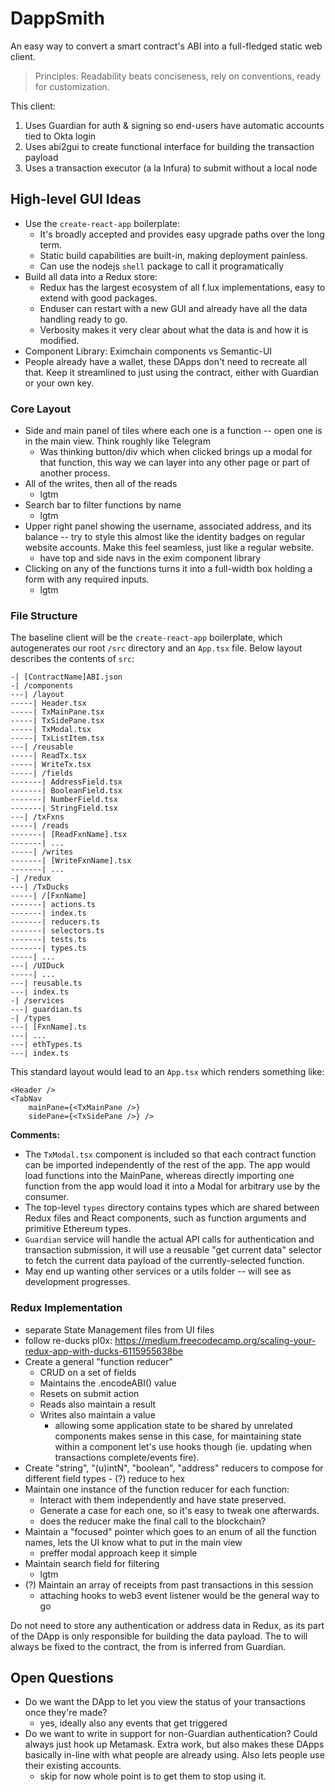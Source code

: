 # DappSmith
An easy way to convert a smart contract's ABI into a full-fledged static web client.  

> Principles: Readability beats conciseness, rely on conventions, ready for customization.

This client:

1. Uses Guardian for auth & signing so end-users have automatic accounts tied to Okta login
2. Uses abi2gui to create functional interface for building the transaction payload
3. Uses a transaction executor (a la Infura) to submit without a local node

## High-level GUI Ideas
- Use the `create-react-app` boilerplate: 
    - It's broadly accepted and provides easy upgrade paths over the long term.  
    - Static build capabilities are built-in, making deployment painless.
    - Can use the nodejs `shell` package to call it programatically
- Build all data into a Redux store:
    - Redux has the largest ecosystem of all f.lux implementations, easy to extend with good packages.
    - Enduser can restart with a new GUI and already have all the data handling ready to go.
    - Verbosity makes it very clear about what the data is and how it is modified.
- Component Library: Eximchain components vs Semantic-UI
- People already have a wallet, these DApps don't need to recreate all that.  Keep it streamlined to just using the contract, either with Guardian or your own key.

### Core Layout
- Side and main panel of tiles where each one is a function -- open one is in the main view.  Think roughly like Telegram
    - Was thinking button/div which when clicked brings up a modal for that function, this way we can layer into any other page or part of another process.
- All of the writes, then all of the reads
    - lgtm
- Search bar to filter functions by name
    - lgtm
- Upper right panel showing the username, associated address, and its balance -- try to style this almost like the identity badges on regular website accounts.  Make this feel seamless, just like a regular website.
    - have top and side navs in the exim component library
- Clicking on any of the functions turns it into a full-width box holding a form with any required inputs.
    - lgtm

### File Structure
The baseline client will be the `create-react-app` boilerplate, which autogenerates our root `/src` directory and an `App.tsx` file.  Below layout describes the contents of `src`:
```
-| [ContractName]ABI.json
-| /components
---| /layout
-----| Header.tsx
-----| TxMainPane.tsx
-----| TxSidePane.tsx
-----| TxModal.tsx
-----| TxListItem.tsx
---| /reusable
-----| ReadTx.tsx
-----| WriteTx.tsx
-----| /fields
-------| AddressField.tsx
-------| BooleanField.tsx
-------| NumberField.tsx
-------| StringField.tsx
---| /txFxns
-----| /reads
-------| [ReadFxnName].tsx
-------| ...
-----| /writes
-------| [WriteFxnName].tsx
-------| ...
-| /redux
---| /TxDucks
-----| /[FxnName]
-------| actions.ts
-------| index.ts
-------| reducers.ts
-------| selectors.ts
-------| tests.ts
-------| types.ts
-----| ...
---| /UIDuck
-----| ...
---| reusable.ts
---| index.ts
-| /services
---| guardian.ts
-| /types
---| [FxnName].ts
---| ...
---| ethTypes.ts
---| index.ts

```

This standard layout would lead to an `App.tsx` which renders something like:

```
<Header />
<TabNav
    mainPane={<TxMainPane />}
    sidePane={<TxSidePane />} />
```

**Comments:**
- The `TxModal.tsx` component is included so that each contract function can be imported independently of the rest of the app.  The app would load functions into the MainPane, whereas directly importing one function from the app would load it into a Modal for arbitrary use by the consumer.
- The top-level `types` directory contains types which are shared between Redux files and React components, such as function arguments and primitive Ethereum types.
- `Guardian` service will handle the actual API calls for authentication and transaction submission, it will use a reusable "get current data" selector to fetch the current data payload of the currently-selected function.
- May end up wanting other services or a utils folder -- will see as development progresses.

### Redux Implementation
- separate State Management files from UI files
- follow re-ducks pl0x: https://medium.freecodecamp.org/scaling-your-redux-app-with-ducks-6115955638be
- Create a general "function reducer" 
    - CRUD on a set of fields
    - Maintains the .encodeABI() value
    - Resets on submit action
    - Reads also maintain a result
    - Writes also maintain a value
        -  allowing some application state to be shared by unrelated components makes sense in this case, for maintaining state within a component let's use hooks though (ie. updating when transactions complete/events fire).
- Create "string", "(u)intN", "boolean", "address" reducers to compose for different field types
        - (?) reduce to hex 
- Maintain one instance of the function reducer for each function:
    - Interact with them independently and have state preserved.
    - Generate a case for each one, so it's easy to tweak one afterwards.
    - does the reducer make the final call to the blockchain?
- Maintain a "focused" pointer which goes to an enum of all the function names, lets the UI know what to put in the main view
    - preffer modal approach keep it simple
- Maintain search field for filtering
    - lgtm
- (?) Maintain an array of receipts from past transactions in this session
    - attaching hooks to web3 event listener would be the general way to go

Do not need to store any authentication or address data in Redux, as its part of the DApp is only responsible for building the data payload.  The to will always be fixed to the contract, the from is inferred from Guardian.
## Open Questions
- Do we want the DApp to let you view the status of your transactions once they're made?
    - yes, ideally also any events that get triggered
- Do we want to write in support for non-Guardian authentication?  Could always just hook up Metamask.  Extra work, but also makes these DApps basically in-line with what people are already using.  Also lets people use their existing accounts.
    - skip for now whole point is to get them to stop using it.
